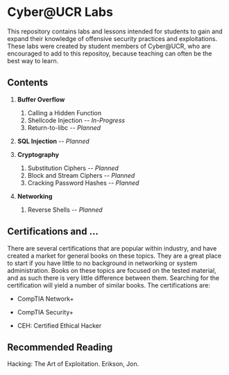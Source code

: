# Cyber@UCR Labs

This repository contains labs and lessons intended for students to gain and 
expand their knowledge of offensive security practices and exploitations. 
These labs were created by student members of Cyber@UCR, who are encouraged 
to add to this repositoy, because teaching can often be the best way to learn.

## Contents

1. **Buffer Overflow**
	1. Calling a Hidden Function
	2. Shellcode Injection  -- *In-Progress*
	3. Return-to-libc -- *Planned*

2. **SQL Injection** -- *Planned*

3. **Cryptography**
	1. Substitution Ciphers -- *Planned*
	2. Block and Stream Ciphers -- *Planned*
	3. Cracking Password Hashes -- *Planned*

4. **Networking**
	1. Reverse Shells -- *Planned*

## Certifications and ...

There are several certifications that are popular within industry, and have 
created a market for general books on these topics. They are a great place to 
start if you have little to no background in networking or system 
administration. Books on these topics are focused on the tested material, and 
as such there is very little difference between them. Searching for the 
certification will yield a number of similar books. The certifications are:

- CompTIA Network+

- CompTIA Security+

- CEH: Certified Ethical Hacker

## Recommended Reading

Hacking: The Art of Exploitation. Erikson, Jon.
